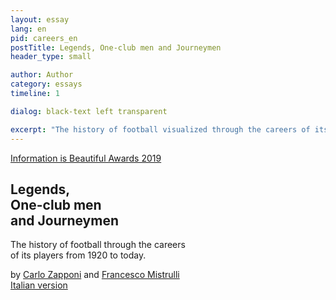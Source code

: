 ```yaml
---
layout: essay
lang: en
pid: careers_en
postTitle: Legends, One-club men and Journeymen
header_type: small

author: Author
category: essays
timeline: 1

dialog: black-text left transparent

excerpt: "The history of football visualized through the careers of its players from 1920 to today"
---
```

  <div class="row fixed-header">
    <div class="header col-xs-12">
      <section>
        <a class="iib-awards-badge" href="https://www.informationisbeautifulawards.com/showcase/4082" target="_blank" title="Information is Beautiful Awards 2019">Information is Beautiful Awards 2019</a>
        <h1>Legends, <br class="hide"/>One-club men <br/>and Journeymen</h1>
        <p>The history of football through the careers<br/> of its players from 1920 to today.</p>
        <div class="note">
          by <a href="https://twitter.com/littleark" target="_blank" title="Carlo on twitter">Carlo Zapponi</a> and
          <a href="https://twitter.com/framis74" target="_blank" title="Francesco on twitter">Francesco Mistrulli</a>
        </div>
        <div class="social">
            <a class="twitter_link" href="https://twitter.com/intent/tweet?text={{page.postTitle}}%20-%20{{page.excerpt | strip_html}}&url={{site.url}}{{ page.url }}&via=ftblsm&hashtags=football,dataviz" title="Share on Twitter" target="_blank"><i class="icon-twitter"></i></a>
            <a href="https://www.facebook.com/sharer/sharer.php?t={{page.postTitle}}&u={{site.url}}{{ page.url }}" target="_blank" title="Share on Facebook"><i class="icon-facebook" title="Share on Facebook"></i></a>
        </div>
      </section>
      <a class="lang-link" href="/leggende-bandiere-e-giramondo" title="Leggende, bandiere e giramondo">Italian version</a>
    </div>
  </div>
  <div id="transfersRoot" class="overlapping-content"></div>

<script>
  fetch("{{ site.baseurl }}/assets/transfers/asset-manifest.json")
  .then(function(response) {
    return response.json();
  })
  .then(function(json) {
    var mainCSS = json['main.css'];
    var newCSS = document.createElement("link");
    newCSS.setAttribute("rel","stylesheet");
    newCSS.setAttribute("href","{{ site.baseurl }}/assets/transfers/"+mainCSS)
    // console.log('css',newCSS)
    document.querySelector("head").appendChild(newCSS);

    var mainJS = json['main.js'];
    var newJS = document.createElement("script");
    newJS.setAttribute("type","text/javascript");
    newJS.setAttribute("src","{{ site.baseurl }}/assets/transfers/"+mainJS);
    // console.log('js',newJS)
    document.querySelector("body").appendChild(newJS);
    
  })
</script>

